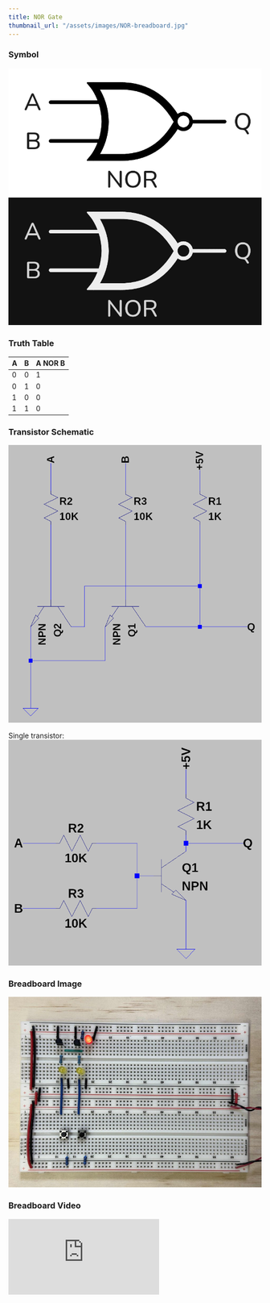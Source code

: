```yaml
---
title: NOR Gate
thumbnail_url: "/assets/images/NOR-breadboard.jpg"
---
```


### Symbol

![NOR Symbol](/assets/images//NOR-gate-light.png)
![NOR Symbol](/assets/images//NOR-gate-dark.png)


### Truth Table

| A | B | A NOR B |
|---|---|---------|
| 0 | 0 |    1    |
| 0 | 1 |    0    |
| 1 | 0 |    0    |
| 1 | 1 |    0    |


### Transistor Schematic

![NOR Schematic](/assets/images//NOR-gate-schematic-2-transistors.png)

Single transistor:
![NOR Schematic](/assets/images//NOR-gate-schematic-single-transistor.png)


### Breadboard Image

![NOR Breadboard](/assets/images//NOR-breadboard.jpg)


### Breadboard Video

<div class="video-wrapper">
  <iframe class="youtube-video" src="https://www.youtube.com/embed/l0i2AuhZQIw" frameborder="0" allowfullscreen></iframe>
</div>
